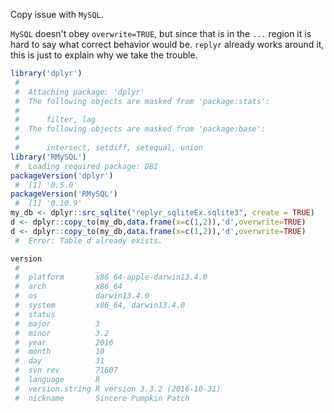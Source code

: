 Copy issue with `MySQL`.

<!-- Generated from .Rmd. Please edit that file -->
`MySQL` doesn't obey `overwrite=TRUE`, but since that is in the `...` region it is hard to say what correct behavior would be. `replyr` already works around it, this is just to explain why we take the trouble.

``` r
library('dplyr')
 #  
 #  Attaching package: 'dplyr'
 #  The following objects are masked from 'package:stats':
 #  
 #      filter, lag
 #  The following objects are masked from 'package:base':
 #  
 #      intersect, setdiff, setequal, union
library('RMySQL')
 #  Loading required package: DBI
packageVersion('dplyr')
 #  [1] '0.5.0'
packageVersion('RMySQL')
 #  [1] '0.10.9'
my_db <- dplyr::src_sqlite("replyr_sqliteEx.sqlite3", create = TRUE)
d <- dplyr::copy_to(my_db,data.frame(x=c(1,2)),'d',overwrite=TRUE)
d <- dplyr::copy_to(my_db,data.frame(x=c(1,2)),'d',overwrite=TRUE)
 #  Error: Table d already exists.
```

``` r
version
 #                 _                           
 #  platform       x86_64-apple-darwin13.4.0   
 #  arch           x86_64                      
 #  os             darwin13.4.0                
 #  system         x86_64, darwin13.4.0        
 #  status                                     
 #  major          3                           
 #  minor          3.2                         
 #  year           2016                        
 #  month          10                          
 #  day            31                          
 #  svn rev        71607                       
 #  language       R                           
 #  version.string R version 3.3.2 (2016-10-31)
 #  nickname       Sincere Pumpkin Patch
```

